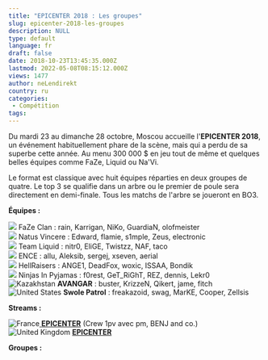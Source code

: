 ```yaml
---
title: "EPICENTER 2018 : Les groupes"
slug: epicenter-2018-les-groupes
description: NULL
type: default
language: fr
draft: false
date: 2018-10-23T13:45:35.000Z
lastmod: 2022-05-08T08:15:12.000Z
views: 1477
author: neLendirekt
country: ru
categories:
 - Compétition
tags:
---
```

Du mardi 23 au dimanche 28 octobre, Moscou accueille l'**EPICENTER 2018**, un événement habituellement phare de la scène, mais qui a perdu de sa superbe cette année. Au menu 300 000 $‌ en jeu tout de même et quelques belles équipes comme FaZe, Liquid ou Na'Vi. 

Le format est classique avec huit équipes réparties en deux groupes de quatre. Le top 3 se qualifie dans un arbre ou le premier de poule sera directement en demi-finale. Tous les matchs de l'arbre se joueront en BO3.

**Équipes :**

![](/images/countries/eu.svg) FaZe Clan : rain, Karrigan, NiKo, GuardiaN, olofmeister⁠  
![](/images/countries/ua.svg) Natus Vincere : Edward, flamie, s1mple, Zeus, electronic⁠  
![](/images/countries/us.svg) Team Liquid : nitr0, EliGE, Twistzz, NAF, taco⁠  
![](/images/countries/fi.svg) ENCE : allu, Aleksib, sergej, xseven, aerial⁠  
![](/images/countries/eu.svg) HellRaisers : ANGE1, DeadFox, woxic, ISSAA, Bondik⁠  
![](/images/countries/se.svg) Ninjas In Pyjamas : f0rest, GeT\_RiGhT, REZ, dennis, Lekr0⁠  
![Kazakhstan](/images/countries/kz.svg)⁠ ⁠**AVANGAR** : buster, KrizzeN, Qikert, jame⁠, fitch  
![United States](/images/countries/us.svg)⁠ **Swole Patrol** : freakazoid, swag, MarKE, Cooper, Zellsis

**Streams :**

![France](/images/countries/fr.svg)⁠[ **EPICENTER**](https://www.twitch.tv/epicenter%5Ffr) (Crew 1pv avec pm, BENJ and co.)  
![United Kingdom](/images/countries/gb.svg)⁠ [**EPICENTER**](https://www.twitch.tv/epicenter%5Fen1)

**Groupes :**
